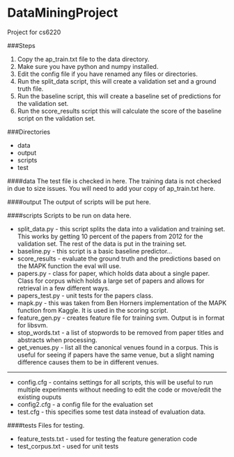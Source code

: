 DataMiningProject
=================
Project for cs6220

###Steps
1. Copy the ap_train.txt file to the data directory.
2. Make sure you have python and numpy installed.
2. Edit the config file if you have renamed any files or directories.
3. Run the split_data script, this will create a validation set and a ground truth file.
4. Run the baseline script, this will create a baseline set of predictions for the validation set.
5. Run the score_results script this will calculate the score of the baseline script on the validation set.

###Directories
* data
* output
* scripts
* test

####data
The test file is checked in here. The training data is not checked in due to size issues. You will need to add your copy of ap_train.txt here.

####output
The output of scripts will be put here.

####scripts
Scripts to be run on data here.

* split_data.py - this script splits the data into a validation and training set. This works by getting 10 percent of the papers from 2012 for the validation set. The rest of the data is put in the training set.
* baseline.py - this script is a basic baseline predictor...
* score_results - evaluate the ground truth and the predictions based on the MAPK function the eval will use.
* papers.py - class for paper, which holds data about a single paper. Class for corpus which holds a large set of papers and allows for retrieval in a few different ways.
* papers_test.py - unit tests for the papers class.
* mapk.py - this was taken from Ben Horners implementation of the MAPK function from Kaggle. It is used in the scoring script.
* feature_gen.py - creates feature file for training svm. Output is in format for libsvm.
* stop_words.txt - a list of stopwords to be removed from paper titles and abstracts when processing.
* get_venues.py - list all the canonical venues found in a corpus. This is useful for seeing if papers have the same venue, but a slight naming difference causes them to be in different venues.

---
* config.cfg - contains settings for all scripts, this will be useful to run multiple experiments without needing to edit the code or move/edit the existing ouputs
* config2.cfg - a config file for the evaluation set
* test.cfg - this specifies some test data instead of evaluation data.

####tests
Files for testing.

* feature_tests.txt - used for testing the feature generation code
* test_corpus.txt - used for unit tests
